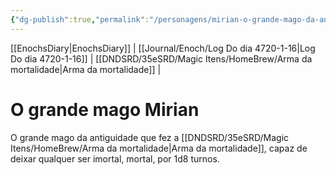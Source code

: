 ```yaml
---
{"dg-publish":true,"permalink":"/personagens/mirian-o-grande-mago-da-antiguidade/","dgHomeLink":true,"dgPassFrontmatter":false}
---
```


[[EnochsDiary|EnochsDiary]] | [[Journal/Enoch/Log Do dia 4720-1-16|Log Do dia 4720-1-16]] | [[DNDSRD/35eSRD/Magic Itens/HomeBrew/Arma da mortalidade|Arma da mortalidade]] |

# O grande mago Mirian

O grande mago da antiguidade que fez a [[DNDSRD/35eSRD/Magic Itens/HomeBrew/Arma da mortalidade|Arma da mortalidade]], capaz de deixar qualquer ser imortal, mortal, por 1d8 turnos.